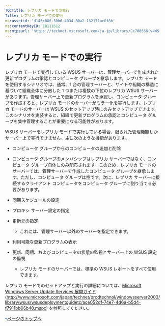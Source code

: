 ```yaml
---
TOCTitle: レプリカ モードでの実行
Title: レプリカ モードでの実行
ms:assetid: 'd143c886-30b6-4034-80a2-182171ac8f8b'
ms:contentKeyID: 18111612
ms:mtpsurl: 'https://technet.microsoft.com/ja-jp/library/Cc708566(v=WS.10)'
---
```


レプリカ モードでの実行
=======================

レプリカ モードで実行している WSUS サーバーは、管理サーバーで作成された更新プログラムの承認とコンピュータ グループを継承します。レプリカ モードを使用するシナリオでは、通常、1 台の管理サーバーと、サイトや組織の構造に基づいて組織全体に分散した 1 つまたは複数の下位のレプリカ WSUS サーバーがあります。管理サーバー上で更新プログラムを承認し、コンピュータ グループを作成すると、レプリカ モードのサーバーがミラー化を実行します。レプリカ モードのサーバーは WSUS のセットアップ時にのみセットアップできます。このシナリオを実装すると、組織で更新プログラムの承認とコンピュータ グループを集中管理することが重要になる可能性があります。

WSUS サーバーをレプリカ モードで実行している場合、限られた管理機能しかサーバー上で実行できません。主に次のような機能があります。

-   コンピュータ グループからのコンピュータの追加と削除

-   コンピュータ グループのメンバシップはレプリカ サーバーではなく、コンピュータ グループ自体にのみ配布されます。このため、レプリカ モードのサーバーでは、管理サーバーで作成したコンピュータ グループを継承します。ただし、コンピュータ グループは空です。次に、レプリカ サーバーに接続するクライアント コンピュータをコンピュータ グループに割り当てる必要があります。

-   同期スケジュールの設定

-   プロキシ サーバー設定の指定

-   更新元の指定

    -   これには、管理サーバー以外のサーバーを指定できます。

-   利用可能な更新プログラムの表示

-   更新、同期、およびコンピュータの状態の監視とサーバー上の WSUS 設定の監視

    -   レプリカ モードのサーバーでは、標準の WSUS レポートをすべて使用できます。

レプリカ モードでのセットアップと実行の詳細については、[Microsoft Windows Server Update Services 展開ガイド](http://www.microsoft.com/japan/technet/prodtechnol/windowsserver2003/library/wsus/wsusdeploymentguidetc/ace052df-74e7-4d6a-b5d4-f7911bb06b40.mspx) (http://www.microsoft.com/japan/technet/prodtechnol/windowsserver2003/library/wsus/wsusdeploymentguidetc/ace052df-74e7-4d6a-b5d4-f7911bb06b40.mspx) を参照してください。

![](images/Cc708566.arrow_px_up(ja-jp,WS.10).gif)[ページのトップへ](#mainsection)
